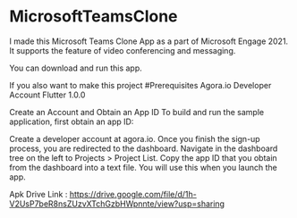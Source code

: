 # MicrosoftTeamsClone

I made this Microsoft Teams Clone App as a part of Microsoft Engage 2021. It supports the feature of video conferencing and messaging.

You can download and run this app.

If you also want to make this project
#Prerequisites
Agora.io Developer Account
Flutter 1.0.0



Create an Account and Obtain an App ID
To build and run the sample application, first obtain an app ID:

Create a developer account at agora.io. Once you finish the sign-up process, you are redirected to the dashboard.
Navigate in the dashboard tree on the left to Projects > Project List.
Copy the app ID that you obtain from the dashboard into a text file. You will use this when you launch the app.

Apk Drive Link : https://drive.google.com/file/d/1h-V2UsP7beR8nsZUzvXTchGzbHWpnnte/view?usp=sharing
